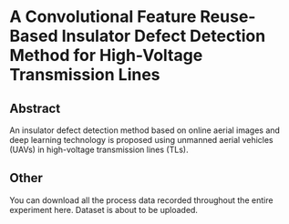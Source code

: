 # A Convolutional Feature Reuse-Based Insulator Defect Detection Method for High-Voltage Transmission Lines



## Abstract

An insulator defect detection method based on online aerial images and deep learning technology is proposed using unmanned aerial vehicles (UAVs) in high-voltage transmission lines (TLs). 



## Other

You can download all the process data recorded throughout the entire experiment here. Dataset is about to be uploaded.



